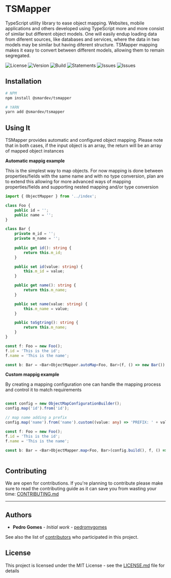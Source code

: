 # TSMapper

TypeScript utility library to ease object mapping.
Websites, mobile applications and others developed using TypeScript more and more consist of similar but different object models. One will easily endup loading data from diferent sources, like databases and services, where the data in two models may be similar but having diferent structure. TSMapper mapping makes it easy to convert between different models, allowing them to remain segregated.

![License](https://img.shields.io/github/license/smardev-inc/tsmapper)
![Version](https://img.shields.io/github/package-json/v/smardev-inc/tsmapper)
![Build](https://img.shields.io/github/workflow/status/smardev-inc/tsmapper/Continuous%20Integration)
![Statements](https://img.shields.io/badge/Coverage-96.27%25-brightgreen.svg)
![Issues](https://img.shields.io/github/issues/smardev-inc/tsmapper)
![Issues](https://img.shields.io/github/commit-activity/w/smardev-inc/tsmapper)

## Installation

```bash
# NPM
npm install @smardev/tsmapper

# YARN
yarn add @smardev/tsmapper
```

## Using It

TSMapper provides automatic and configured object mapping.
Please note that in both cases, if the input object is an array, the return will be an array of mapped object instances

**Automatic mappig example**

This is the simplest way to map objects. For now mapping is done between properties/fields with the same name and with no type conversion, plan are to extend this allowing for more advanced ways of mapping properties/fields and supporting nested mapping and/or type conversion 

```ts
import { ObjectMapper } from '../index';

class Foo {
    public id = '';
    public name = '';
}

class Bar {
    private m_id = '';
    private m_name = '';
    
    public get id(): string {
        return this.m_id;
    }

    public set id(value: string) {
        this.m_id = value;
    }

    public get name(): string {
        return this.m_name;
    }

    public set name(value: string) {
        this.m_name = value;
    }

    public toSgtring(): string {
        return this.m_name;
    }
}

const f: Foo = new Foo();
f.id = 'This is the id';
f.name = 'This is the name';

const b: Bar = <Bar>ObjectMapper.autoMap<Foo, Bar>(f, () => new Bar());
```

**Custom mappig example**

By creating a mapping configuration one can handle the mapping process and control it to match requirements
```ts

const config = new ObjectMapConfigurationBuilder();
config.map('id').from('id');

// map name adding a prefix
config.map('name').from('name').custom((value: any) => 'PREFIX: ' + value); 

const f: Foo = new Foo();
f.id = 'This is the id';
f.name = 'This is the name';

const b: Bar = <Bar>ObjectMapper.map<Foo, Bar>(config.build(), f, () => new Bar());
        
```

## Contributing

We are open for contributions. If you're planning to contribute please make sure to read the contributing guide as it can save you from wasting your time: [CONTRIBUTING.md](/.github/CONTRIBUTING.md)

---
## Authors

* **Pedro Gomes** - *Initial work* - [pedromvgomes](https://github.com/pedromvgomes)

See also the list of [contributors](https://github.com/smardev-inc/tsmapper/contributors) who participated in this project.

## License

This project is licensed under the MIT License - see the [LICENSE.md](LICENSE.md) file for details
